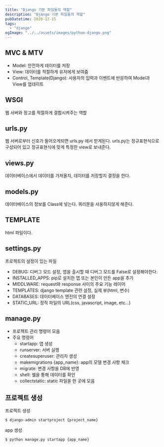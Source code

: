 ```yaml
---
title: "Django 기본 파일들의 역할"
description: "Django 기본 파일들의 역할"
pubDatetime: 2020-12-15
tags:
  - "django"
ogImage: "../../assets/images/python-django.png"
---
```


## MVC & MTV

- Model: 안전하게 데이터를 저장
- View: 데이터를 적절하게 유저에게 보여줌
- Control, Template(Django): 사용자의 입력과 이벤트에 반응하여 Model과 View를 업데이트

## WSGI

웹 서버와 장고를 적절하게 결합시켜주는 역할

## urls.py

웹 서버로부터 신호가 들어오게되면 urls.py 에서 받게된다.
urls.py는 정규표현식으로 구성되어 있고 정규표현식에 맞게 특정한 view로 보내준다.

## views.py

데이터베이스에서 데이터를 가져올지, 데이터를 저장할지 결정을 한다.

## models.py

데이터베이스의 정보를 Class에 넣는다.
쿼리문을 사용하지않게 해준다.

## TEMPLATE

html 파일이다.

## settings.py

프로젝트의 설정이 있는 파일

- DEBUG: 디버그 모드 설정, 앱을 출시할 때 디버그 모드를 False로 설정해야한다.
- INSTALLED_APPS: pip로 설치한 앱 또는 본인이 만든 app을 추가
- MIDDLWARE: request와 response 사이의 주요 기능 레이어
- TEMPLATES: django template 관련 설정, 실제 뷰(html, 변수)
- DATABASES: 데이터베이스 엔진의 연결 설정
- STATIC_URL: 정적 파일의 URL(css, javascript, image, etc...)

## manage.py

- 프로젝트 관리 명령어 모음
- 주요 명령어
  - startapp: 앱 생성
  - runserver: 서버 실행
  - createsuperuser: 관리자 생성
  - makemigrations &#123;app_name&#125;: app의 모델 변경 사항 체크
  - migrate: 변경 사항을 DB에 반영
  - shell: 쉘을 통해 데이터를 확인
  - collectstatic: static 파일을 한 곳에 모음

## 프로젝트 생성

프로젝트 생성

```bash
$ django-admin startproject {project_name}
```

app 생성

```bash
$ python manage.py startapp {app_name}
```
